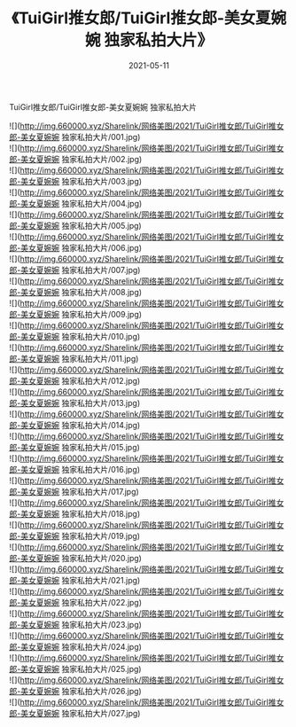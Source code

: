 ﻿---
layout: post
title:  《TuiGirl推女郎/TuiGirl推女郎-美女夏婉婉 独家私拍大片》
date:   2021-05-11
img: http://img.660000.xyz/Sharelink/网络美图/2021/TuiGirl推女郎/TuiGirl推女郎-美女夏婉婉 独家私拍大片/000.jpg
categories: [美女, 清纯, 唯美]
---

TuiGirl推女郎/TuiGirl推女郎-美女夏婉婉 独家私拍大片

 ![](http://img.660000.xyz/Sharelink/网络美图/2021/TuiGirl推女郎/TuiGirl推女郎-美女夏婉婉 独家私拍大片/001.jpg) <br>![](http://img.660000.xyz/Sharelink/网络美图/2021/TuiGirl推女郎/TuiGirl推女郎-美女夏婉婉 独家私拍大片/002.jpg) <br>![](http://img.660000.xyz/Sharelink/网络美图/2021/TuiGirl推女郎/TuiGirl推女郎-美女夏婉婉 独家私拍大片/003.jpg) <br>![](http://img.660000.xyz/Sharelink/网络美图/2021/TuiGirl推女郎/TuiGirl推女郎-美女夏婉婉 独家私拍大片/004.jpg) <br>![](http://img.660000.xyz/Sharelink/网络美图/2021/TuiGirl推女郎/TuiGirl推女郎-美女夏婉婉 独家私拍大片/005.jpg) <br>![](http://img.660000.xyz/Sharelink/网络美图/2021/TuiGirl推女郎/TuiGirl推女郎-美女夏婉婉 独家私拍大片/006.jpg) <br>![](http://img.660000.xyz/Sharelink/网络美图/2021/TuiGirl推女郎/TuiGirl推女郎-美女夏婉婉 独家私拍大片/007.jpg) <br>![](http://img.660000.xyz/Sharelink/网络美图/2021/TuiGirl推女郎/TuiGirl推女郎-美女夏婉婉 独家私拍大片/008.jpg) <br>![](http://img.660000.xyz/Sharelink/网络美图/2021/TuiGirl推女郎/TuiGirl推女郎-美女夏婉婉 独家私拍大片/009.jpg) <br>![](http://img.660000.xyz/Sharelink/网络美图/2021/TuiGirl推女郎/TuiGirl推女郎-美女夏婉婉 独家私拍大片/010.jpg) <br>![](http://img.660000.xyz/Sharelink/网络美图/2021/TuiGirl推女郎/TuiGirl推女郎-美女夏婉婉 独家私拍大片/011.jpg) <br>![](http://img.660000.xyz/Sharelink/网络美图/2021/TuiGirl推女郎/TuiGirl推女郎-美女夏婉婉 独家私拍大片/012.jpg) <br>![](http://img.660000.xyz/Sharelink/网络美图/2021/TuiGirl推女郎/TuiGirl推女郎-美女夏婉婉 独家私拍大片/013.jpg) <br>![](http://img.660000.xyz/Sharelink/网络美图/2021/TuiGirl推女郎/TuiGirl推女郎-美女夏婉婉 独家私拍大片/014.jpg) <br>![](http://img.660000.xyz/Sharelink/网络美图/2021/TuiGirl推女郎/TuiGirl推女郎-美女夏婉婉 独家私拍大片/015.jpg) <br>![](http://img.660000.xyz/Sharelink/网络美图/2021/TuiGirl推女郎/TuiGirl推女郎-美女夏婉婉 独家私拍大片/016.jpg) <br>![](http://img.660000.xyz/Sharelink/网络美图/2021/TuiGirl推女郎/TuiGirl推女郎-美女夏婉婉 独家私拍大片/017.jpg) <br>![](http://img.660000.xyz/Sharelink/网络美图/2021/TuiGirl推女郎/TuiGirl推女郎-美女夏婉婉 独家私拍大片/018.jpg) <br>![](http://img.660000.xyz/Sharelink/网络美图/2021/TuiGirl推女郎/TuiGirl推女郎-美女夏婉婉 独家私拍大片/019.jpg) <br>![](http://img.660000.xyz/Sharelink/网络美图/2021/TuiGirl推女郎/TuiGirl推女郎-美女夏婉婉 独家私拍大片/020.jpg) <br>![](http://img.660000.xyz/Sharelink/网络美图/2021/TuiGirl推女郎/TuiGirl推女郎-美女夏婉婉 独家私拍大片/021.jpg) <br>![](http://img.660000.xyz/Sharelink/网络美图/2021/TuiGirl推女郎/TuiGirl推女郎-美女夏婉婉 独家私拍大片/022.jpg) <br>![](http://img.660000.xyz/Sharelink/网络美图/2021/TuiGirl推女郎/TuiGirl推女郎-美女夏婉婉 独家私拍大片/023.jpg) <br>![](http://img.660000.xyz/Sharelink/网络美图/2021/TuiGirl推女郎/TuiGirl推女郎-美女夏婉婉 独家私拍大片/024.jpg) <br>![](http://img.660000.xyz/Sharelink/网络美图/2021/TuiGirl推女郎/TuiGirl推女郎-美女夏婉婉 独家私拍大片/025.jpg) <br>![](http://img.660000.xyz/Sharelink/网络美图/2021/TuiGirl推女郎/TuiGirl推女郎-美女夏婉婉 独家私拍大片/026.jpg) <br>![](http://img.660000.xyz/Sharelink/网络美图/2021/TuiGirl推女郎/TuiGirl推女郎-美女夏婉婉 独家私拍大片/027.jpg) <br>